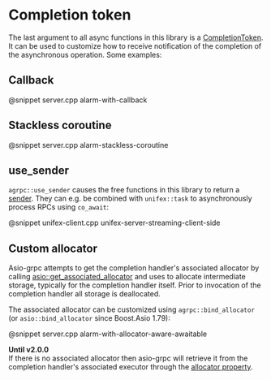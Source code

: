# Completion token

The last argument to all async functions in this library is a [CompletionToken](https://www.boost.org/doc/libs/1_79_0/doc/html/boost_asio/reference/asynchronous_operations.html#boost_asio.reference.asynchronous_operations.completion_tokens_and_handlers). It can be used to customize how to receive notification of the completion of the asynchronous operation. Some examples:

## Callback

@snippet server.cpp alarm-with-callback

## Stackless coroutine

@snippet server.cpp alarm-stackless-coroutine

## use_sender

`agrpc::use_sender` causes the free functions in this library to return a [sender](https://github.com/facebookexperimental/libunifex/blob/main/doc/concepts.md#typedsender-concept). They can e.g. be combined with `unifex::task` to asynchronously process RPCs using `co_await`:

@snippet unifex-client.cpp unifex-server-streaming-client-side

## Custom allocator

Asio-grpc attempts to get the completion handler's associated allocator by calling [asio::get_associated_allocator](https://www.boost.org/doc/libs/1_79_0/doc/html/boost_asio/reference/get_associated_allocator.html) and uses to allocate intermediate storage, typically for the completion handler itself. Prior to invocation of the completion handler all storage is deallocated.

The associated allocator can be customized using `agrpc::bind_allocator` (or `asio::bind_allocator` since Boost.Asio 1.79):

@snippet server.cpp alarm-with-allocator-aware-awaitable

**Until v2.0.0**   
If there is no associated allocator then asio-grpc will retrieve it from the completion handler's associated executor through the [allocator property](https://www.boost.org/doc/libs/1_79_0/doc/html/boost_asio/reference/execution__allocator_t.html).
